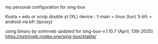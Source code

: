 my personal configuration for sing-box

Kuota = edu or xcvip double yt (XL)
device :
1-main = linux (tun)
3-bfr = android via bfr (tproxy)

using binary by sxlmnwb
updated for sing-box-v.1.10.7 (April, 13th 2025)
https://sxlmnwb.nodex.one/sing-box/stable/